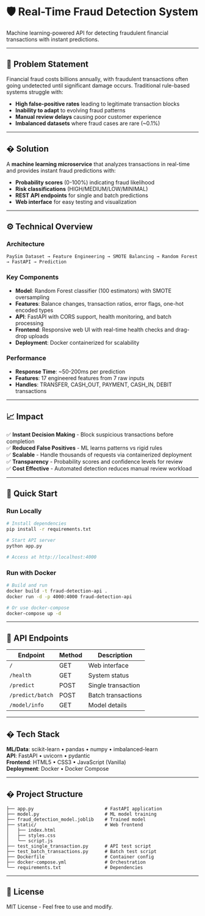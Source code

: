 # 🛡️ Real-Time Fraud Detection System

Machine learning-powered API for detecting fraudulent financial transactions with instant predictions.

---

## 🎯 Problem Statement

Financial fraud costs billions annually, with fraudulent transactions often going undetected until significant damage occurs. Traditional rule-based systems struggle with:
- **High false-positive rates** leading to legitimate transaction blocks
- **Inability to adapt** to evolving fraud patterns
- **Manual review delays** causing poor customer experience
- **Imbalanced datasets** where fraud cases are rare (~0.1%)

---

## � Solution

A **machine learning microservice** that analyzes transactions in real-time and provides instant fraud predictions with:
- **Probability scores** (0-100%) indicating fraud likelihood
- **Risk classifications** (HIGH/MEDIUM/LOW/MINIMAL)
- **REST API endpoints** for single and batch predictions
- **Web interface** for easy testing and visualization

---

## ⚙️ Technical Overview

### Architecture
```
PaySim Dataset → Feature Engineering → SMOTE Balancing → Random Forest → FastAPI → Prediction
```

### Key Components
- **Model**: Random Forest classifier (100 estimators) with SMOTE oversampling
- **Features**: Balance changes, transaction ratios, error flags, one-hot encoded types
- **API**: FastAPI with CORS support, health monitoring, and batch processing
- **Frontend**: Responsive web UI with real-time health checks and drag-drop uploads
- **Deployment**: Docker containerized for scalability

### Performance
- **Response Time**: ~50-200ms per prediction
- **Features**: 17 engineered features from 7 raw inputs
- **Handles**: TRANSFER, CASH_OUT, PAYMENT, CASH_IN, DEBIT transactions

---

## 📈 Impact

✅ **Instant Decision Making** - Block suspicious transactions before completion  
✅ **Reduced False Positives** - ML learns patterns vs rigid rules  
✅ **Scalable** - Handle thousands of requests via containerized deployment  
✅ **Transparency** - Probability scores and confidence levels for review  
✅ **Cost Effective** - Automated detection reduces manual review workload  

---

## 🚀 Quick Start

### Run Locally
```bash
# Install dependencies
pip install -r requirements.txt

# Start API server
python app.py

# Access at http://localhost:4000
```

### Run with Docker
```bash
# Build and run
docker build -t fraud-detection-api .
docker run -d -p 4000:4000 fraud-detection-api

# Or use docker-compose
docker-compose up -d
```

---

## 📡 API Endpoints

| Endpoint | Method | Description |
|----------|--------|-------------|
| `/` | GET | Web interface |
| `/health` | GET | System status |
| `/predict` | POST | Single transaction |
| `/predict/batch` | POST | Batch transactions |
| `/model/info` | GET | Model details |

---

## �️ Tech Stack

**ML/Data**: scikit-learn • pandas • numpy • imbalanced-learn  
**API**: FastAPI • uvicorn • pydantic  
**Frontend**: HTML5 • CSS3 • JavaScript (Vanilla)  
**Deployment**: Docker • Docker Compose  

---

## � Project Structure

```
├── app.py                          # FastAPI application
├── model.py                        # ML model training
├── fraud_detection_model.joblib    # Trained model
├── static/                         # Web frontend
│   ├── index.html
│   ├── styles.css
│   └── script.js
├── test_single_transaction.py      # API test script
├── test_batch_transactions.py      # Batch test script
├── Dockerfile                      # Container config
├── docker-compose.yml              # Orchestration
└── requirements.txt                # Dependencies
```

---

## 📄 License

MIT License - Feel free to use and modify.